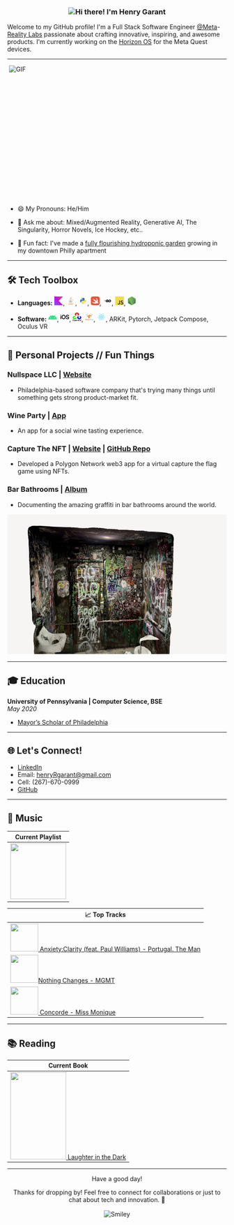 <!-- Heading -->
<h3 align="center"><img src = "https://raw.githubusercontent.com/MartinHeinz/MartinHeinz/master/wave.gif" width = 30px>Hi there! I'm Henry Garant</h3>

Welcome to my GitHub profile! I'm a Full Stack Software Engineer [@Meta](https://www.linkedin.com/company/meta/)-[Reality Labs](https://www.meta.com/emerging-tech) passionate about crafting innovative, inspiring, and awesome products. I'm currently working on the [Horizon OS](https://www.meta.com/blog/meta-horizon-os-open-hardware-ecosystem-asus-republic-gamers-lenovo-xbox/?srsltid=AfmBOorj_btiAL2yc9HSycFlSRBkOQZyHqB6t7OehSi0CwsCSj8JfzY2) for the Meta Quest devices.
<hr>

<img align="right" alt="GIF" src="code.gif" width="500" height="320" />


- 😄 My Pronouns: He/Him   

- 💬 Ask me about: Mixed/Augmented Reality, Generative AI, The Singularity, Horror Novels, Ice Hockey, etc..

- 🌱 Fun fact: I've made a [fully flourishing hydroponic garden](garden.HEIC) growing in my downtown Philly apartment

<hr>

## 🛠️ Tech Toolbox

- **Languages:**
<code><img height="20" src="https://raw.githubusercontent.com/github/explore/80688e429a7d4ef2fca1e82350fe8e3517d3494d/topics/kotlin/kotlin.png"></code>,
<code><img height="20" src="https://raw.githubusercontent.com/github/explore/80688e429a7d4ef2fca1e82350fe8e3517d3494d/topics/java/java.png"></code>,
<code><img height="20" src="https://raw.githubusercontent.com/github/explore/80688e429a7d4ef2fca1e82350fe8e3517d3494d/topics/python/python.png"></code>,
<code><img height="20" src="https://raw.githubusercontent.com/github/explore/80688e429a7d4ef2fca1e82350fe8e3517d3494d/topics/swift/swift.png"></code>,
<code><img height="20" src="https://raw.githubusercontent.com/github/explore/80688e429a7d4ef2fca1e82350fe8e3517d3494d/topics/go/go.png"></code>,
<code><img height="20" src="https://raw.githubusercontent.com/github/explore/80688e429a7d4ef2fca1e82350fe8e3517d3494d/topics/javascript/javascript.png"></code>,
<code><img height="20" src="https://raw.githubusercontent.com/github/explore/80688e429a7d4ef2fca1e82350fe8e3517d3494d/topics/nodejs/nodejs.png"></code>


- **Software:** 
<code><img height="20" src="https://raw.githubusercontent.com/github/explore/80688e429a7d4ef2fca1e82350fe8e3517d3494d/topics/android/android.png"></code>,
<code><img height="20" src="https://raw.githubusercontent.com/github/explore/80688e429a7d4ef2fca1e82350fe8e3517d3494d/topics/ios/ios.png"></code>,
<code><img height="20" src="https://raw.githubusercontent.com/github/explore/80688e429a7d4ef2fca1e82350fe8e3517d3494d/topics/opencv/opencv.png"></code>,
<code><img height="20" src="https://raw.githubusercontent.com/github/explore/5c058a388828bb5fde0bcafd4bc867b5bb3f26f3/topics/tensorflow/tensorflow.png"></code>,
<code><img height="20" src="https://raw.githubusercontent.com/github/explore/80688e429a7d4ef2fca1e82350fe8e3517d3494d/topics/react/react.png"></code>,
ARKit, Pytorch, Jetpack Compose, Oculus VR

<hr>

## 🚀 Personal Projects // Fun Things

### Nullspace LLC | [Website](https://www.null-space.xyz/)
- Philadelphia-based software company that's trying many things until something gets strong product-market fit.

### Wine Party | [App](https://apps.apple.com/us/app/wine-party/id6744271442)
- An app for a social wine tasting experience.

### Capture The NFT | [Website](https://www.capturethenft.live) | [GitHub Repo](https://github.com/Henri93/Capture-The-NFT)
- Developed a Polygon Network web3 app for a virtual capture the flag game using NFTs.

### Bar Bathrooms | [Album](https://poly.cam/album/92C0269D-B961-4698-AC5A-763E7C581092)
- Documenting the amazing graffiti in bar bathrooms around the world.

<img src="bar-scan.jpg" width="100%" height="320" />

<hr>

## 🎓 Education

**University of Pennsylvania | Computer Science, BSE**  
*May 2020*  
- [Mayor’s Scholar of Philadelphia](https://srfs.upenn.edu/financial-aid/mayors-scholarship)

<hr>

## 🌐 Let's Connect!

- [LinkedIn](https://www.linkedin.com/in/henry-garant/)
- Email: [henryRgarant@gmail.com](mailto:henryRgarant@gmail.com)
- Cell: (267)-670-0999
- [GitHub](https://github.com/Henri93)

<hr>

## 🎵 Music

| Current Playlist                                                                                                                  |
| ------------------------------------------------------------------------------------------------------------------------------ |
| <a href="https://open.spotify.com/playlist/7M3JkPSZQb5dgEyVPyb0me?si=d0c17d54996e438b"><img src="https://mosaic.scdn.co/300/ab67616d00001e020dc520e09dbd8fd12fab4f6fab67616d00001e023da6fc7e32f0a55c5a023ae0ab67616d00001e02c5786ae3e710d1bddcb378acab67616d00001e02efa73dc6e54767a9659a4e6f" width="128" height="128"></a> |

<table>
  <thead>
    <tr>
      <th>📈 Top Tracks</th>
    </tr>
  </thead>
  <tbody>
    <tr>
      <td><a href="https://open.spotify.com/track/6bb0cjkeG55hXl7pkRu5mn?si=6c6dc97c2260433f"><img src="https://i.scdn.co/image/ab67616d0000b27327e49a37460c4445053eeb4f" width="64" height="64"> Anxiety:Clarity (feat. Paul Williams) - Portugal. The Man</a></td>
    </tr>
    <tr></tr> <!-- hide gray row -->
    <tr>
      <td><a href="https://open.spotify.com/track/1QyJXTWxF7iIfOfh84fH0G?si=cd83f4d7d17e4da8"><img src="https://i.scdn.co/image/ab67616d0000b2731fd336bd388a632180e721d8" width="64" height="64">Nothing Changes - MGMT</a></td>
    </tr>
    <tr></tr> <!-- hide gray row -->
    <tr>
      <td><a href="https://open.spotify.com/track/1QWj9NYh8ZcSugtyBhSIea?si=b863b6919c44409f"><img src="https://i.scdn.co/image/ab67616d0000b2730b616ea7eb573b24774080c9" width="64" height="64"> Concorde - Miss Monique</a></td>
    </tr>
  </tbody>
</table>

<hr>

## 📚 Reading

| Current Book                                                                                                                  |
| ------------------------------------------------------------------------------------------------------------------------------ |
| <a href="https://www.goodreads.com/book/show/8151.Laughter_in_the_Dark"><img src="https://m.media-amazon.com/images/I/61IIDFhSAIL._SL1200_.jpg" width="128" height="200"> Laughter in the Dark</a> |

<hr>

<div align="center">
<p>Have a good day!</p>
<p>Thanks for dropping by! Feel free to connect for collaborations or just to chat about tech and innovation. 🚀</p>
<div>
<img src="https://github.com/fnky/fnky/raw/fnky/img/smile.gif" alt="Smiley" align="center">
</div>
</div>
